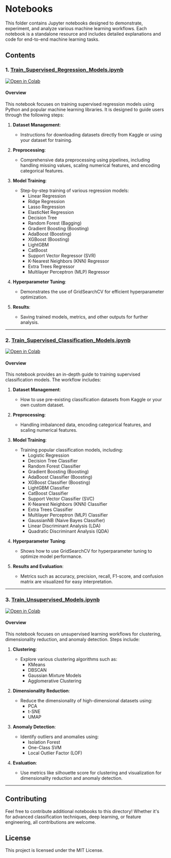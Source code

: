 # Notebooks

This folder contains Jupyter notebooks designed to demonstrate, experiment, and analyze various machine learning workflows. Each notebook is a standalone resource and includes detailed explanations and code for end-to-end machine learning tasks.

## Contents

### 1. [Train_Supervised_Regression_Models.ipynb](Train_Supervised_Regression_Models.ipynb)
[![Open in Colab](https://colab.research.google.com/assets/colab-badge.svg)](https://colab.research.google.com/github/mboukabous/AI-Algorithms-Made-Easy/blob/main/notebooks/Train_Supervised_Regression_Models.ipynb)

#### Overview
This notebook focuses on training supervised regression models using Python and popular machine learning libraries. It is designed to guide users through the following steps:

1. **Dataset Management**:
   - Instructions for downloading datasets directly from Kaggle or using your dataset for training.

2. **Preprocessing**:
   - Comprehensive data preprocessing using pipelines, including handling missing values, scaling numerical features, and encoding categorical features.

3. **Model Training**:
   - Step-by-step training of various regression models:
     - Linear Regression
     - Ridge Regression
     - Lasso Regression
     - ElasticNet Regression
     - Decision Tree
     - Random Forest (Bagging)
     - Gradient Boosting (Boosting)
     - AdaBoost (Boosting)
     - XGBoost (Boosting)
     - LightGBM
     - CatBoost
     - Support Vector Regressor (SVR)
     - K-Nearest Neighbors (KNN) Regressor
     - Extra Trees Regressor
     - Multilayer Perceptron (MLP) Regressor

4. **Hyperparameter Tuning**:
   - Demonstrates the use of GridSearchCV for efficient hyperparameter optimization.

5. **Results**:
   - Saving trained models, metrics, and other outputs for further analysis.

---

### 2. [Train_Supervised_Classification_Models.ipynb](Train_Supervised_Classification_Models.ipynb)
[![Open in Colab](https://colab.research.google.com/assets/colab-badge.svg)](https://colab.research.google.com/github/mboukabous/AI-Algorithms-Made-Easy/blob/main/notebooks/Train_Supervised_Classification_Models.ipynb)

#### Overview
This notebook provides an in-depth guide to training supervised classification models. The workflow includes:

1. **Dataset Management**:
   - How to use pre-existing classification datasets from Kaggle or your own custom dataset.

2. **Preprocessing**:
   - Handling imbalanced data, encoding categorical features, and scaling numerical features.

3. **Model Training**:
   - Training popular classification models, including:
     - Logistic Regression
     - Decision Tree Classifier
     - Random Forest Classifier
     - Gradient Boosting (Boosting)
     - AdaBoost Classifier (Boosting)
     - XGBoost Classifier (Boosting)
     - LightGBM Classifier
     - CatBoost Classifier
     - Support Vector Classifier (SVC)
     - K-Nearest Neighbors (KNN) Classifier
     - Extra Trees Classifier
     - Multilayer Perceptron (MLP) Classifier
     - GaussianNB (Naive Bayes Classifier)
     - Linear Discriminant Analysis (LDA)
     - Quadratic Discriminant Analysis (QDA)

4. **Hyperparameter Tuning**:
   - Shows how to use GridSearchCV for hyperparameter tuning to optimize model performance.

5. **Results and Evaluation**:
   - Metrics such as accuracy, precision, recall, F1-score, and confusion matrix are visualized for easy interpretation.

---

### 3. [Train_Unsupervised_Models.ipynb](Train_Unsupervised_Models.ipynb)
[![Open in Colab](https://colab.research.google.com/assets/colab-badge.svg)](https://colab.research.google.com/github/mboukabous/AI-Algorithms-Made-Easy/blob/main/notebooks/Train_Unsupervised_Models.ipynb)

#### Overview
This notebook focuses on unsupervised learning workflows for clustering, dimensionality reduction, and anomaly detection. Steps include:

1. **Clustering**:
   - Explore various clustering algorithms such as:
     - KMeans
     - DBSCAN
     - Gaussian Mixture Models
     - Agglomerative Clustering

2. **Dimensionality Reduction**:
   - Reduce the dimensionality of high-dimensional datasets using:
     - PCA
     - t-SNE
     - UMAP

3. **Anomaly Detection**:
   - Identify outliers and anomalies using:
     - Isolation Forest
     - One-Class SVM
     - Local Outlier Factor (LOF)

4. **Evaluation**:
   - Use metrics like silhouette score for clustering and visualization for dimensionality reduction and anomaly detection.

---

## Contributing
Feel free to contribute additional notebooks to this directory! Whether it's for advanced classification techniques, deep learning, or feature engineering, all contributions are welcome.

## License
This project is licensed under the MIT License.
